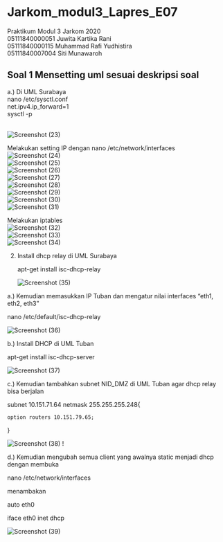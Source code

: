 # Jarkom_modul3_Lapres_E07
Praktikum Modul 3 Jarkom 2020<br/>
05111840000051 Juwita Kartika Rani<br/>
05111840000115 Muhammad Rafi Yudhistira<br/>
05111840007004 Siti Munawaroh<br/>
## Soal 1 Mensetting uml sesuai deskripsi soal<br/>
a.) Di UML Surabaya<br/>
nano /etc/sysctl.conf<br/>
net.ipv4.ip_forward=1<br/>
sysctl -p<br/>

<br/>![Screenshot (23)](https://user-images.githubusercontent.com/58022238/100530185-49e53600-3221-11eb-82b6-de50f8ed356c.png)<br/>

Melakukan setting IP dengan nano /etc/network/interfaces<br/>
![Screenshot (24)](https://user-images.githubusercontent.com/58022238/100530216-b52f0800-3221-11eb-9dab-c65873b9c96f.png)<br/>
![Screenshot (25)](https://user-images.githubusercontent.com/58022238/100530292-c7f60c80-3222-11eb-80f8-e1aabd01bdd8.png)<br/>
![Screenshot (26)](https://user-images.githubusercontent.com/58022238/100530294-cdebed80-3222-11eb-919c-983a2b729a9c.png)<br/>
![Screenshot (27)](https://user-images.githubusercontent.com/58022238/100530295-d2180b00-3222-11eb-999f-6d9b17b32712.png)<br/>
![Screenshot (28)](https://user-images.githubusercontent.com/58022238/100530297-d6dcbf00-3222-11eb-992b-8f9cd13b26bc.png)<br/>
![Screenshot (29)](https://user-images.githubusercontent.com/58022238/100530298-dd6b3680-3222-11eb-8014-93f2a7498a02.png)<br/>
![Screenshot (30)](https://user-images.githubusercontent.com/58022238/100530304-e4924480-3222-11eb-8f53-9d8cb3e32e97.png)<br/>
![Screenshot (31)](https://user-images.githubusercontent.com/58022238/100530309-eb20bc00-3222-11eb-8de4-806a86f64bc4.png)<br/>

Melakukan iptables<br/>
![Screenshot (32)](https://user-images.githubusercontent.com/58022238/100530311-efe57000-3222-11eb-89c1-458f2c25d849.png)<br/>
![Screenshot (33)](https://user-images.githubusercontent.com/58022238/100530312-f378f700-3222-11eb-9dd4-799d4360daa2.png)<br/>
![Screenshot (34)](https://user-images.githubusercontent.com/58022238/100530315-f7a51480-3222-11eb-9d51-8e54ce9bbb5f.png)<br/>

2. Install dhcp relay di UML Surabaya

   apt-get install isc-dhcp-relay
   
   ![Screenshot (35)](https://user-images.githubusercontent.com/58022238/100530530-cf6ae500-3225-11eb-92f1-4d2da1552156.png)

a.) Kemudian memasukkan IP Tuban dan mengatur nilai interfaces “eth1, eth2, eth3”

nano /etc/default/isc-dhcp-relay

![Screenshot (36)](https://user-images.githubusercontent.com/58022238/100530531-d265d580-3225-11eb-80f3-af73e210dec8.png)

b.) Install DHCP di UML Tuban

apt-get install isc-dhcp-server

![Screenshot (37)](https://user-images.githubusercontent.com/58022238/100530534-d560c600-3225-11eb-876d-7ee5b22c6152.png)


c.) Kemudian tambahkan subnet NID_DMZ di UML Tuban agar dhcp relay bisa berjalan

subnet 10.151.71.64 netmask 255.255.255.248{

	option routers 10.151.79.65;
}

![Screenshot (38)](https://user-images.githubusercontent.com/58022238/100530535-d85bb680-3225-11eb-826f-bc7bf20e59c4.png)
!

d.) Kemudian mengubah semua client yang awalnya static menjadi dhcp dengan membuka

nano /etc/network/interfaces

menambakan

auto eth0

iface eth0 inet dhcp

![Screenshot (39)](https://user-images.githubusercontent.com/58022238/100530538-dc87d400-3225-11eb-9c3f-aec430cd9b38.png)




